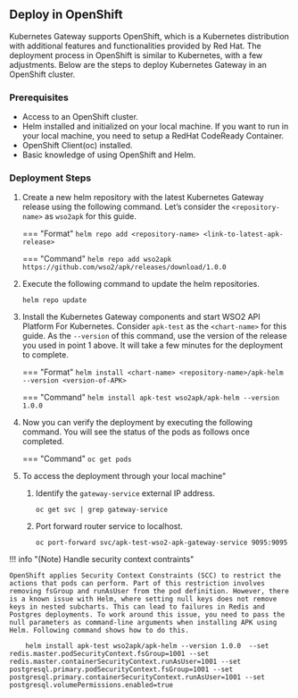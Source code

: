 ## Deploy in OpenShift

Kubernetes Gateway supports OpenShift, which is a Kubernetes distribution with additional features and functionalities provided by Red Hat. The deployment process in OpenShift is similar to Kubernetes, with a few adjustments. Below are the steps to deploy Kubernetes Gateway in an OpenShift cluster.

### Prerequisites
* Access to an OpenShift cluster.
* Helm installed and initialized on your local machine. If you want to run in your local machine, you need to setup a RedHat CodeReady Container.
* OpenShift Client(oc) installed.
* Basic knowledge of using OpenShift and Helm.

### Deployment Steps
1. Create a new helm repository with the latest Kubernetes Gateway release using the following command. Let’s consider the ```<repository-name>``` as ```wso2apk``` for this guide.

    === "Format"
        ```
        helm repo add <repository-name> <link-to-latest-apk-release>
        ```
	
    === "Command"
        ```
        helm repo add wso2apk https://github.com/wso2/apk/releases/download/1.0.0
        ```

2. Execute the following command to update the helm repositories.

      ```console
      helm repo update
      ```

3. Install the Kubernetes Gateway components and start WSO2 API Platform For Kubernetes. Consider ```apk-test``` as the ```<chart-name>``` for this guide. As the ```--version``` of this command, use the version of the release you used in point 1 above. It will take a few minutes for the deployment to complete.

    === "Format"
        ```
        helm install <chart-name> <repository-name>/apk-helm --version <version-of-APK> 
        ```
	
    === "Command"
        ```
        helm install apk-test wso2apk/apk-helm --version 1.0.0
        ```

4. Now you can verify the deployment by executing the following command. You will see the status of the pods as follows once completed.

    === "Command"
        ```
        oc get pods
        ```

5. To access the deployment through your local machine"

    1. Identify the `gateway-service` external IP address.
        ```console
        oc get svc | grep gateway-service
        ```
    2. Port forward router service to localhost.
        ```console
        oc port-forward svc/apk-test-wso2-apk-gateway-service 9095:9095
        ```

!!! info "(Note) Handle security context contraints"

	OpenShift applies Security Context Constraints (SCC) to restrict the actions that pods can perform. Part of this restriction involves removing fsGroup and runAsUser from the pod definition. However, there is a known issue with Helm, where setting null keys does not remove keys in nested subcharts. This can lead to failures in Redis and Postgres deployments. To work around this issue, you need to pass the null parameters as command-line arguments when installing APK using Helm. Following command shows how to do this.

		helm install apk-test wso2apk/apk-helm --version 1.0.0  --set redis.master.podSecurityContext.fsGroup=1001 --set redis.master.containerSecurityContext.runAsUser=1001 --set postgresql.primary.podSecurityContext.fsGroup=1001 --set postgresql.primary.containerSecurityContext.runAsUser=1001 --set postgresql.volumePermissions.enabled=true

